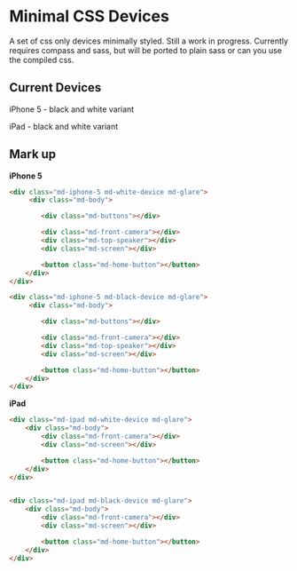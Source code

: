 Minimal CSS Devices
===============

A set of css only devices minimally styled. Still a work in progress.
Currently requires compass and sass, but will be ported to plain sass or can you use the compiled css.


## Current Devices
iPhone 5 - black and white variant

iPad - black and white variant

## Mark up
**iPhone 5**
```html
<div class="md-iphone-5 md-white-device md-glare">
     <div class="md-body">

        <div class="md-buttons"></div>

        <div class="md-front-camera"></div>
        <div class="md-top-speaker"></div>
        <div class="md-screen"></div>

        <button class="md-home-button"></button>
    </div>
</div>

<div class="md-iphone-5 md-black-device md-glare">
     <div class="md-body">

        <div class="md-buttons"></div>

        <div class="md-front-camera"></div>
        <div class="md-top-speaker"></div>
        <div class="md-screen"></div>

        <button class="md-home-button"></button>
    </div>
</div>
```

**iPad**
```html
<div class="md-ipad md-white-device md-glare">
    <div class="md-body">
        <div class="md-front-camera"></div>
        <div class="md-screen"></div>

        <button class="md-home-button"></button>
    </div>
</div>


<div class="md-ipad md-black-device md-glare">
    <div class="md-body">
        <div class="md-front-camera"></div>
        <div class="md-screen"></div>

        <button class="md-home-button"></button>
    </div>
</div>
```


